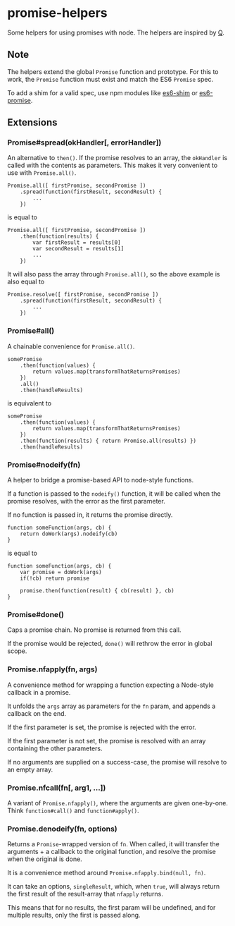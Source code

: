 promise-helpers
===============

Some helpers for using promises with node. The helpers are inspired by [Q][Q].


Note
----

The helpers extend the global `Promise` function and prototype. For this
to work, the `Promise` function must exist and match the ES6 `Promise` spec.

To add a shim for a valid spec, use npm modules like [es6-shim][es6-shim] or
[es6-promise][es6-promise].


Extensions
----------

### Promise#spread(okHandler[, errorHandler])

An alternative to `then()`. If the promise resolves to an array, the `okHandler`
is called with the contents as parameters. This makes it very convenient to use
with `Promise.all()`.

    Promise.all([ firstPromise, secondPromise ])
        .spread(function(firstResult, secondResult) {
            ...
        })

is equal to

    Promise.all([ firstPromise, secondPromise ])
        .then(function(results) {
            var firstResult = results[0]
            var secondResult = results[1]
            ...
        })

It will also pass the array through `Promise.all()`, so the above example is
also equal to

    Promise.resolve([ firstPromise, secondPromise ])
        .spread(function(firstResult, secondResult) {
            ...
        })


### Promise#all()

A chainable convenience for `Promise.all()`.

    somePromise
        .then(function(values) {
            return values.map(transformThatReturnsPromises)
        })
        .all()
        .then(handleResults)

is equivalent to

    somePromise
        .then(function(values) {
            return values.map(transformThatReturnsPromises)
        })
        .then(function(results) { return Promise.all(results) })
        .then(handleResults)


### Promise#nodeify(fn)

A helper to bridge a promise-based API to node-style functions.

If a function is passed to the `nodeify()` function, it will be called when the
promise resolves, with the error as the first parameter.

If no function is passed in, it returns the promise directly.

    function someFunction(args, cb) {
        return doWork(args).nodeify(cb)
    }

is equal to

    function someFunction(args, cb) {
        var promise = doWork(args)
        if(!cb) return promise

        promise.then(function(result) { cb(result) }, cb)
    }


### Promise#done()

Caps a promise chain. No promise is returned from this call.

If the promise would be rejected, `done()` will rethrow the error in global
scope.


### Promise.nfapply(fn, args)

A convenience method for wrapping a function expecting a Node-style callback in
a promise.

It unfolds the `args` array as parameters for the `fn` param, and appends a
callback on the end.

If the first parameter is set, the promise is rejected with the error.

If the first parameter is not set, the promise is resolved with an array
containing the other parameters.

If no arguments are supplied on a success-case, the promise will resolve to
an empty array.


### Promise.nfcall(fn[, arg1, ...])

A variant of `Promise.nfapply()`, where the arguments are given one-by-one.
Think `function#call()` and `function#apply()`.


### Promise.denodeify(fn, options)

Returns a `Promise`-wrapped version of `fn`. When called, it will transfer the
arguments + a callback to the original function, and resolve the promise when
the original is done.

It is a convenience method around `Promise.nfapply.bind(null, fn)`.

It can take an options, `singleResult`, which, when `true`, will always return
the first result of the result-array that `nfapply` returns.

This means that for no results, the first param will be undefined, and for
multiple results, only the first is passed along.


[Q]: https://github.com/kriskowal/q
[es6-shim]: https://github.com/paulmillr/es6-shim
[es6-promise]: https://github.com/jakearchibald/es6-promise
